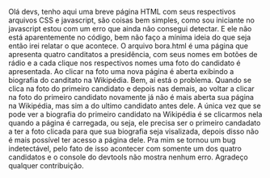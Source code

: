 Olá devs, tenho aqui uma breve página HTML com seus respectivos arquivos CSS e javascript, são coisas bem simples, como sou iniciante no javascript estou com um erro que ainda não consegui detectar. E ele não está aparentemente no código, bem não faço a mínima ideia do que seja então irei relatar o que acontece.
O arquivo bora.html é uma página que apresenta quatro canditatos a presidência, com seus nomes em botões de rádio e a cada clique nos respectivos nomes uma foto do candidato é apresentada. Ao clicar na foto uma nova página é aberta exibindo a biografia do canditato na Wikipédia. Bem, aí está o problema. Quando se clica na foto do primeiro candidato e depois nas demais, ao voltar a clicar na foto do primeiro candidato novamente já não é mais aberta sua página na Wikipédia, mas sim a do ultimo candidato antes dele. A única vez que se pode ver a biografia do primeiro candidato na Wikipédia é se clicarmos nela quando a página é carregada, ou seja, ele precisa ser o primeiro candadato a ter a foto clicada para que sua biografia seja visalizada, depois disso não é mais possível ter acesso a página dele.
Pra mim se tornou um bug indetectável, pelo fato de isso acontecer com somente um dos quatro candidatos e o console do devtools não mostra nenhum erro. Agradeço qualquer contribuição.